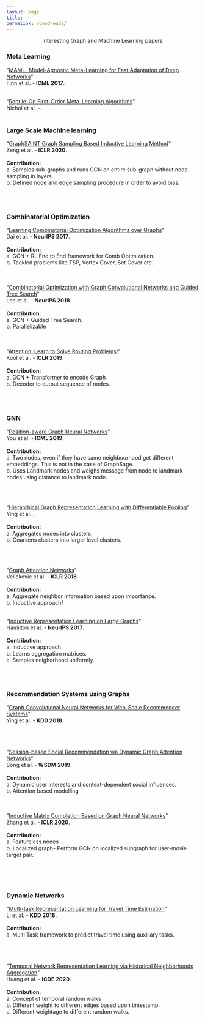```yaml
---
layout: page
title: 
permalink: /goodreads/
---
```



<p align="center">
Interesting Graph and Machine Learning papers
</p>


### Meta Learning

"[MAML- Model-Agnostic Meta-Learning for Fast Adaptation of Deep Networks](https://arxiv.org/pdf/1703.03400.pdf)"
<br>          Finn et al. -<b> ICML 2017</b>.
<br>
<br>

"[Reptile-On First-Order Meta-Learning Algorithms](https://arxiv.org/pdf/1803.02999.pdf)"
<br>          Nichol et al. -<b></b>.
<br>
<br>


### Large Scale Machine learning

"[GraphSAINT Graph Sampling Based Inductive Learning Method](www.openreview.net/pdf?id=BJe8pkHFwS)"
<br>           Zeng et al. -<b> ICLR 2020</b>.
 <br><br>
  <b>Contribution:</b>
  <br>       a. Samples sub-graphs and runs GCN on entire sub-graph without node sampling in layers.
<br>         b. Defined node and edge sampling procedure in order to avoid bias.
  
<br>
<br>




### Combinatorial Optimization

"[Learning Combinatorial Optimization Algorithms over Graphs](https://arxiv.org/abs/1704.01665)"
<br>           Dai et al. -<b> NeurIPS 2017</b>.
 <br><br>
  <b>Contribution:</b>
  <br>       a. GCN + RL End to End framework for Comb Optimization.
  <br>       b. Tackled problems like TSP, Vertex Cover, Set Cover etc.
<br>
<br>
<br>


"[Combinatorial Optimization with Graph Convolutional Networks and Guided Tree Search](https://arxiv.org/abs/1810.10659)"
<br>           Lee et al. -<b> NeurIPS 2018</b>.
 <br><br>
  <b>Contribution:</b>
  <br>       a. GCN + Guided Tree Search.
  <br>       b. Parallelizable 
<br>
<br>
<br>


"[Attention, Learn to Solve Routing Problems!](https://arxiv.org/abs/1810.10659)"
<br>           Kool et al. -<b> ICLR 2019</b>.
 <br><br>
  <b>Contribution:</b>
  <br>       a. GCN + Transformer to encode Graph
  <br>       b. Decoder to output sequence of nodes.
<br>

<br>

<br>



### GNN

"[Position-aware Graph Neural Networks](https://arxiv.org/pdf/1906.04817.pdf)"
<br>           You et al. -<b> ICML 2019</b>.
 <br><br>
  <b>Contribution:</b>
  <br>       a. Two nodes, even if they have same neighboorhood get different embeddings. This is not in the case of GraphSage.
<br>         b. Uses Landmark nodes and weighs message from node to landmark nodes using distance to landmark node.
  
<br><br>



 "[Hierarchical Graph Representation Learning with Differentiable Pooling](https://arxiv.org/pdf/1806.08804.pdf)"
<br>           Ying et al. <b></b>.
 <br><br>
  <b>Contribution:</b>
  <br>       a. Aggregates nodes into clusters.
<br>         b. Coarsens clusters into larger level clusters.
  
<br><br>



"[Graph Attention Networks](https://arxiv.org/pdf/1710.10903.pdf)"
<br>           Velickovic et al. -<b> ICLR 2018</b>.
 <br><br>
  <b>Contribution:</b>
  <br>       a. Aggregate neighbor information based upon importance.
<br>         b. Inductive approach/
  <br>
<br>


  
  
"[Inductive Representation Learning on Large Graphs](https://arxiv.org/pdf/1706.02216.pdf)"
<br>           Hamilton et al. -<b> NeurIPS 2017</b>.
 <br><br>
  <b>Contribution:</b>
  <br>      a. Inductive approach
<br>        b. Learns aggregation matrices.
<br>        c. Samples neighorhood uniformly.
<br>
<br>


<br>



### Recommendation Systems using Graphs
"[Graph Convolutional Neural Networks for Web-Scale Recommender Systems](https://arxiv.org/pdf/1806.01973.pdf)"
<br>           Ying et al. -<b> KDD 2018</b>.
 <br><br>
<br>
<br>



"[Session-based Social Recommendation via Dynamic Graph Attention Networks](https://arxiv.org/pdf/1902.09362.pdf)"
<br>           Song et al. -<b> WSDM 2019</b>.
 <br><br>
  <b>Contribution:</b>
  <br>  a. Dynamic user interests and context-dependent social influences.
<br>    b. Attention based modelling
<br><br>
<br>





"[Inductive Matrix Completion Based on Graph Neural Networks](https://openreview.net/forum?id=ByxxgCEYDS)"
<br>           Zhang et al. -<b> ICLR 2020</b>.
 <br><br>
  <b>Contribution:</b>
  <br>  a. Featureless nodes
<br>    b. Localized graph- Perform GCN on localized subgraph for user-movie target pair.

<br>
<br><br>




### Dynamic Networks

"[Multi-task Representation Learning for Travel Time Estimation](https://infolab.usc.edu/DocsDemos/kdd_2018_deep_eta.pdf)"
<br>           Li et al. -<b> KDD 2018</b>.
 <br><br>
  <b>Contribution:</b>
  <br>  a. Multi Task framework to predict travel time using auxillary tasks.
<br>  
<br>
<br>



"[Temporal Network Representation Learning via Historical Neighborhoods Aggregation](https://arxiv.org/pdf/2003.13212.pdf#cite.zhou2018dynamic)"
<br>           Huang et al. -<b> ICDE 2020</b>.
 <br><br>
  <b>Contribution:</b>
  <br>  a. Concept of temporal random walks
  <br>  b. Different weight to different edges based upon timestamp.
  <br>  c. Different weightage to different random walks.
  
  
<br>  





  
